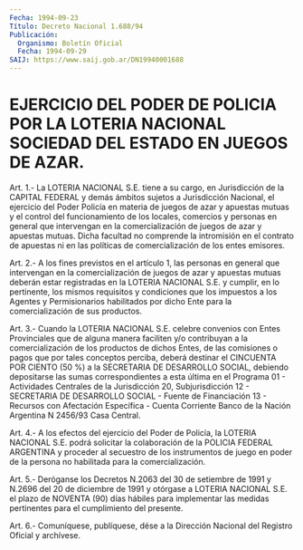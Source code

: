 ```yaml
---
Fecha: 1994-09-23
Título: Decreto Nacional 1.688/94
Publicación:
  Organismo: Boletín Oficial
  Fecha: 1994-09-29
SAIJ: https://www.saij.gob.ar/DN19940001688
---
```

# EJERCICIO DEL PODER DE POLICIA POR LA LOTERIA NACIONAL SOCIEDAD DEL ESTADO EN JUEGOS DE AZAR.

<a id="1"></a>
Art.  1.-  La  LOTERIA  NACIONAL  S.E.  tiene  a  su cargo, en Jurisdicción  de  la  CAPITAL  FEDERAL  y  demás ámbitos sujetos  a Jurisdicción Nacional, el ejercicio del Poder  Policía  en  materia de juegos de azar y apuestas mutuas y el control del funcionamiento de los locales, comercios y personas en general  que intervengan  en  la  comercialización  de juegos de azar y apuestas mutuas. Dicha facultad no comprende la intromisión  en  el contrato de  apuestas  ni en las políticas de comercialización de los  entes emisores.

<a id="2"></a>
Art.  2.- A los fines previstos en el artículo 1, las personas en general que  intervengan  en  la  comercialización  de juegos de azar  y  apuestas  mutuas  deberán  estar registradas en la LOTERIA NACIONAL S.E. y cumplir, en lo pertinente,  los mismos requisitos y condiciones  que  los  impuestos  a  los  Agentes y  Permisionarios habilitados  por  dicho  Ente  para  la  comercialización   de  sus productos.

<a id="3"></a>
Art. 3.- Cuando la LOTERIA NACIONAL S.E. celebre convenios con Entes  Provinciales  que de alguna manera faciliten y/o contribuyan a la comercialización  de  los  productos  de  dichos Entes, de las comisiones  o  pagos  que  por  tales  conceptos  perciba,   deberá destinar  el  CINCUENTA  POR  CIENTO  (50  %)  a  la  SECRETARIA DE DESARROLLO  SOCIAL, debiendo depositarse las sumas correspondientes a esta última  en  el  Programa  01  -  Actividades Centrales de la Jurisdicción  20,  Subjurisdicción  12 - SECRETARIA  DE  DESARROLLO SOCIAL  -  Fuente  de  Financiación 13 -  Recursos  con  Afectación Específica  - Cuenta Corriente  Banco  de  la  Nación  Argentina  N 2456/93 Casa Central.

<a id="4"></a>
Art.  4.- A los efectos del ejercicio del Poder de Policía, la LOTERIA  NACIONAL  S.E.  podrá  solicitar  la  colaboración  de  la POLICIA  FEDERAL    ARGENTINA   y  proceder  al  secuestro  de  los instrumentos de juego en poder de  la persona no habilitada para la comercialización.

<a id="5"></a>
Art.  5.- Deróganse los Decretos N.2063 del 30 de setiembre de 1991 y N.2696  del  20  de  diciembre  de 1991 y otórgase a LOTERIA NACIONAL  S.E.  el  plazo  de  NOVENTA  (90)  días    hábiles  para implementar  las  medidas  pertinentes  para  el  cumplimiento  del presente.

<a id="6"></a>
Art. 6.- Comuníquese, publíquese, dése a la Dirección Nacional del Registro Oficial y archívese.